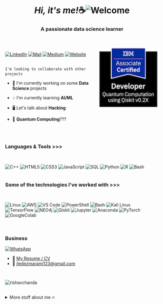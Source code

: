 <i><h1 align="center">Hi, it's me!</i>☕<img src="https://user-images.githubusercontent.com/1303154/88677602-1635ba80-d120-11ea-84d8-d263ba5fc3c0.gif" width="26px" height="28px" alt="Welcome"></h1>

<h3 align="center">A passionate data science learner</h3>
</br>
</br>
<a href="https://www.credly.com/badges/930ce7f7-0f6d-4d8f-8895-0c8c54d00302/print"><img align="right" alt="Cert" width="200" src="https://github.com/imjlstem/imjlstem/blob/77b9b9cd7f31501bb601b5194e6e056701f0a3ad/ibm-certified-associate-developer-quantum-computation-using-qiskit-v0-2x.png?raw=true">

[![LinkedIn](https://img.shields.io/badge/-Jordan_H-0077B5?style=for-the-badge&logo=linkedin&logoColor=white)](https://www.linkedin.com/in/jordanledezma-stem/)
[![Mail](https://img.shields.io/badge/-Jordan_H-c0392b?style=for-the-badge&labelColor=c0392b&logo=gmail&logoColor=white)](mailto:jledezmarami123@gmail.com)
[![Medium](https://img.shields.io/badge/-Writing_Blog-12100E?style=for-the-badge&logo=medium&logoColor=white)](https://medium.com/@ImJL_STEM)
[![Website](https://img.shields.io/badge/-Portfolio-12100E?style=for-the-badge&logo=appveyor&logoColor=white)]()
</br>
</br>
```
I'm looking to collaborate with other projects
```
- 📡 I'm currently working on some **Data Science** projects

- 💡 I'm currently learning **AI/ML**

- 🖥️ Let's talk about **Hacking**

- 🤔 **Quantum Computing**???

</br>
</br>

### Languages & Tools >>> 

</br>

![C++](https://img.shields.io/badge/-C++-000000?style=for-the-badge&logo=C%2B%2B&logoColor=00599C)
![HTML5](https://img.shields.io/badge/-HTML5-000000?style=for-the-badge&logo=HTML5&logoColor=E34F26)
![CSS3](https://img.shields.io/badge/-CSS3-000000?style=for-the-badge&logo=CSS3&logoColor=1572B6)
![JavaScript](https://img.shields.io/badge/-JavaScript-000000?style=for-the-badge&logo=javascript)
![SQL](https://img.shields.io/badge/-SQL-000000?style=for-the-badge&logo=mysql&logoColor=4479A1)
![Python](https://img.shields.io/badge/-Python-000000?style=for-the-badge&logo=Python&logoColor=3776AB)
![R](https://img.shields.io/badge/R-000000?style=for-the-badge&logo=r&logoColor=276DC3)
![Bash](https://img.shields.io/badge/-Bash-000000?style=for-the-badge&logo=gnubash&logoColor=greenlight)
</br>
</br>

### Some of the technologies I've worked with >>>
</br>

![Linux](https://img.shields.io/badge/Linux-FCC624?style=for-the-badge&logo=linux&logoColor=black)
![AWS](https://img.shields.io/badge/Amazon_AWS-232F3E?style=for-the-badge&logo=amazon-aws&logoColor=orange)
![VS Code](https://img.shields.io/badge/Visual_Studio_Code-0078D4?style=for-the-badge&logo=visual%20studio%20code&logoColor=white)
![PowerShell](https://img.shields.io/badge/powershell-5391FE?style=for-the-badge&logo=powershell&logoColor=white)
![Bash](https://img.shields.io/badge/Shell_Script-121011?style=for-the-badge&logo=gnu-bash&logoColor=white)
![Kali Linux](https://img.shields.io/badge/Kali_Linux-557C94?style=for-the-badge&logo=kali-linux&logoColor=white)
![TensorFlow](https://img.shields.io/badge/TensorFlow-FF6F00?style=for-the-badge&logo=tensorflow&logoColor=white)
![NEO4j](https://img.shields.io/badge/Neo4j-018bff?style=for-the-badge&logo=neo4j&logoColor=white)
![Qiskit](https://img.shields.io/badge/Qiskit-6929C4?style=for-the-badge&logo=qiskit&logoColor=white)
![Jupyter](https://img.shields.io/badge/Jupyter-F37626?style=for-the-badge&logo=jupyter&logoColor=white)
![Anaconda](https://img.shields.io/badge/Anaconda-44A833?style=for-the-badge&logo=anaconda&logoColor=white)
![PyTorch](https://img.shields.io/badge/PyTorch-EE4C2C?style=for-the-badge&logo=pytorch&logoColor=white)
![GoogleColab](https://img.shields.io/badge/Colab-F9AB00?style=for-the-badge&logo=googlecolab&color=525252)
</br>
</br>
</br>

### Business
[![WhatsApp](https://img.shields.io/badge/Chat_on_WhatsApp-25D366?style=for-the-badge&logo=whatsapp&logoColor=white)](https://wa.me/50664436666?text=Let`s%20work%20together%20on%20a%20project!)
- 💼 [My Resume / CV](https://drive.google.com/file/d/1puB0fHP18bLAnp3u39cAD0xtzfk6oIdr/view?usp=sharing)
- 📩 jledezmarami123@gmail.com
  
</br>
<p align="left"> <img src="https://komarev.com/ghpvc/?username=imjlstem&label=Profile%20views&color=0e75b6&style=flat" alt="rishavchanda" /> </p>
</br>

<details>
<summary>
  More stuff about me 🔥
</summary>
</br>

#### What am I looking for?

*I like technology field and all related with that, but I wouldn’t want to miss something interesting, I want to
become in a Data Scientist, in a Physics Scientist, or in Quantum Researcher, that’s
why I want, and I hope it’ll be possible, I want to handle and specialize what I believe
to be the four most relevant and largest areas of strength in computer science and
information technology, AI, Quantum, Cloud and Cybersecurity.*
</br>
</br>

![HTB](https://img.shields.io/badge/HTB-9FEF00?style=for-the-badge&logo=hackthebox&logoColor=white)
![TryHackMe](https://img.shields.io/badge/TryHackMe-212C42?style=for-the-badge&logo=tryhackme&logoColor=white)

![Slack](https://img.shields.io/badge/slack-4A154B?style=for-the-badge&logo=slack&logoColor=white)
![Discord](https://img.shields.io/badge/discord-5865F2?style=for-the-badge&logo=discord&logoColor=white)

</br>
</br>
</br>
</br>
</br>
<p align="center">
  <i>Let's connect and chat! Open to anything under the sun!</i>
</p>

💻 From [Jordan H](https://github.com/imjlstem)
